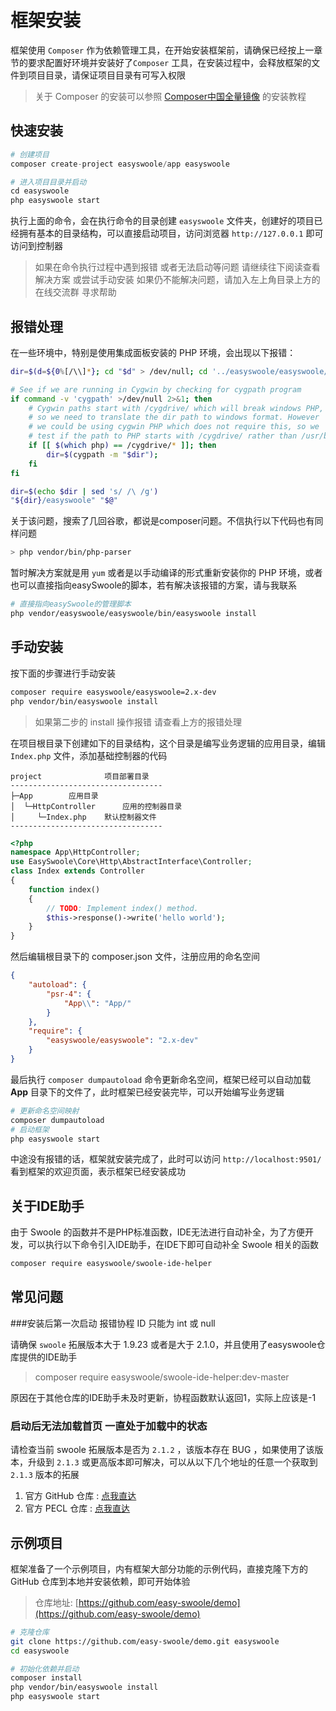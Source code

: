 # 框架安装

框架使用 `Composer` 作为依赖管理工具，在开始安装框架前，请确保已经按上一章节的要求配置好环境并安装好了`Composer` 工具，在安装过程中，会释放框架的文件到项目目录，请保证项目目录有可写入权限

> 关于 Composer 的安装可以参照 [Composer中国全量镜像](https://pkg.phpcomposer.com/#how-to-install-composer) 的安装教程



## 快速安装

```php
# 创建项目
composer create-project easyswoole/app easyswoole

# 进入项目目录并启动
cd easyswoole
php easyswoole start
```

执行上面的命令，会在执行命令的目录创建 `easyswoole` 文件夹，创建好的项目已经拥有基本的目录结构，可以直接启动项目，访问浏览器 `http://127.0.0.1` 即可访问到控制器

> 如果在命令执行过程中遇到报错 或者无法启动等问题 请继续往下阅读查看解决方案 或尝试手动安装 如果仍不能解决问题，请加入左上角目录上方的在线交流群 寻求帮助



## 报错处理

在一些环境中，特别是使用集成面板安装的 PHP 环境，会出现以下报错：

```bash
dir=$(d=${0%[/\\]*}; cd "$d" > /dev/null; cd '../easyswoole/easyswoole/bin' && pwd)

# See if we are running in Cygwin by checking for cygpath program
if command -v 'cygpath' >/dev/null 2>&1; then
    # Cygwin paths start with /cygdrive/ which will break windows PHP,
    # so we need to translate the dir path to windows format. However
    # we could be using cygwin PHP which does not require this, so we
    # test if the path to PHP starts with /cygdrive/ rather than /usr/bin
    if [[ $(which php) == /cygdrive/* ]]; then
        dir=$(cygpath -m "$dir");
    fi
fi

dir=$(echo $dir | sed 's/ /\ /g')
"${dir}/easyswoole" "$@"
```

关于该问题，搜索了几回谷歌，都说是composer问题。不信执行以下代码也有同样问题

```bash
> php vendor/bin/php-parser
```

暂时解决方案就是用 `yum` 或者是以手动编译的形式重新安装你的 PHP 环境，或者也可以直接指向easySwoole的脚本，若有解决该报错的方案，请与我联系

```bash
# 直接指向easySwoole的管理脚本
php vendor/easyswoole/easyswoole/bin/easyswoole install
```



## 手动安装

按下面的步骤进行手动安装

```bash
composer require easyswoole/easyswoole=2.x-dev
php vendor/bin/easyswoole install
```

> 如果第二步的 install 操作报错 请查看上方的报错处理

在项目根目录下创建如下的目录结构，这个目录是编写业务逻辑的应用目录，编辑 `Index.php` 文件，添加基础控制器的代码

```
project              项目部署目录
----------------------------------
├─App        应用目录
│  └─HttpController      应用的控制器目录
│     └─Index.php    默认控制器文件
----------------------------------
```

```php
<?php
namespace App\HttpController;
use EasySwoole\Core\Http\AbstractInterface\Controller;
class Index extends Controller
{
    function index()
    {
        // TODO: Implement index() method.
        $this->response()->write('hello world');
    }
}
```
然后编辑根目录下的 composer.json 文件，注册应用的命名空间

```json
{
    "autoload": {
        "psr-4": {
            "App\\": "App/"
        }
    },
    "require": {
        "easyswoole/easyswoole": "2.x-dev"
    }
}
```

最后执行 `composer dumpautoload` 命令更新命名空间，框架已经可以自动加载 **App** 目录下的文件了，此时框架已经安装完毕，可以开始编写业务逻辑

```bash
# 更新命名空间映射
composer dumpautoload
# 启动框架
php easyswoole start
```

中途没有报错的话，框架就安装完成了，此时可以访问 `http://localhost:9501/` 看到框架的欢迎页面，表示框架已经安装成功



## 关于IDE助手

由于 Swoole 的函数并不是PHP标准函数，IDE无法进行自动补全，为了方便开发，可以执行以下命令引入IDE助手，在IDE下即可自动补全 Swoole 相关的函数

```bash
composer require easyswoole/swoole-ide-helper
```



## 常见问题

###安装后第一次启动 报错协程 ID 只能为 int 或 null 

请确保 `swoole` 拓展版本大于 1.9.23 或者是大于 2.1.0，并且使用了easyswoole仓库提供的IDE助手

> composer require easyswoole/swoole-ide-helper:dev-master

原因在于其他仓库的IDE助手未及时更新，协程函数默认返回1，实际上应该是-1



### 启动后无法加载首页 一直处于加载中的状态

请检查当前 swoole 拓展版本是否为 `2.1.2` ，该版本存在 BUG ，如果使用了该版本，升级到 `2.1.3` 或更高版本即可解决，可以从以下几个地址的任意一个获取到 `2.1.3` 版本的拓展

1. 官方 GitHub 仓库 : [点我直达](https://github.com/swoole/swoole-src/releases/tag/v2.1.3)
2. 官方 PECL 仓库 : [点我直达](http://pecl.php.net/package/swoole)



## 示例项目

框架准备了一个示例项目，内有框架大部分功能的示例代码，直接克隆下方的 GitHub 仓库到本地并安装依赖，即可开始体验

> 仓库地址: [https://github.com/easy-swoole/demo](https://github.com/easy-swoole/demo)

```bash
# 克隆仓库
git clone https://github.com/easy-swoole/demo.git easyswoole
cd easyswoole

# 初始化依赖并启动
composer install
php vendor/bin/easyswoole install
php easyswoole start
```